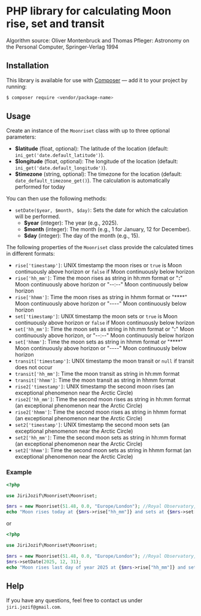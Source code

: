 # PHP library for calculating Moon rise, set and transit

Algorithm source: Oliver Montenbruck and Thomas Pfleger: Astronomy on the Personal Computer, Springer-Verlag 1994

## Installation

This library is available for use with [Composer](https://packagist.org/packages/) — add it to your project by running:

```bash
$ composer require <vendor/package-name> 
```

## Usage

Create an instance of the `Moonriset` class with up to three optional parameters:
- **$latitude** (float, optional): The latitude of the location (default: `ini_get('date.default_latitude')`).
- **$longitude** (float, optional): The longitude of the location (default: `ini_get('date.default_longitude')`).
- **$timezone** (string, optional): The timezone for the location (default: `date_default_timezone_get()`).
The calculation is automatically performed for today

You can then use the following methods:
-   `setDate($year, $month, $day)`: Sets the date for which the calculation will be performed. 
    - **$year** (integer): The year (e.g., 2025).
    - **$month** (integer): The month (e.g., 1 for January, 12 for December).
    - **$day** (integer): The day of the month (e.g., 15).

The following properties of the `Moonriset` class provide the calculated times in different formats:
-   `rise['timestamp']`: UNIX timestamp the moon rises or `true` is Moon continuously above horizon or `false` if Moon continuously below horizon
-   `rise['hh_mm']`: Time the moon rises as string in hh:mm format or "**:**" Moon continuously above horizon or "--:--" Moon  continuously below horizon
-   `rise['hhmm']`: Time the moon rises as string in hhmm format or "****" Moon continuously above horizon or "----" Moon  continuously below horizon
-   `set['timestamp']`: UNIX timestamp the moon sets or `true` is Moon continuously above horizon or `false` if Moon continuously below horizon
-   `set['hh_mm']`: Time the moon sets as string in hh:mm format or "**:**" Moon continuously above horizon, or "--:--" Moon  continuously below horizon
-   `set['hhmm']`: Time the moon sets as string in hhmm format or "****" Moon continuously above horizon or "----" Moon  continuously below horizon
-   `transit['timestamp']`: UNIX timestamp the moon transit or `null` if transit does not occur
-   `transit['hh_mm']`: Time the moon transit as string in hh:mm format
-   `transit['hhmm']`: Time the moon transit as string in hhmm format
-   `rise2['timestamp']`: UNIX timestamp the second moon rises (an exceptional phenomenon near the Arctic Circle)
-   `rise2['hh_mm']`: Time the second moon rises as string in hh:mm format (an exceptional phenomenon near the Arctic Circle)
-   `rise2['hhmm']`: Time the second moon rises as string in hhmm format (an exceptional phenomenon near the Arctic Circle)
-   `set2['timestamp']`: UNIX timestamp the second moon sets (an exceptional phenomenon near the Arctic Circle) 
-   `set2['hh_mm']`: Time the second moon sets as string in hh:mm format (an exceptional phenomenon near the Arctic Circle)
-   `set2['hhmm']`: Time the second moon sets as string in hhmm format (an exceptional phenomenon near the Arctic Circle)

### Example

```php
<?php

use JiriJozif\Moonriset\Moonriset;

$mrs = new Moonriset(51.48, 0.0, "Europe/London"); //Royal Observatory, Greenwich
echo "Moon rises today at {$mrs->rise["hh_mm"]} and sets at {$mrs->set["hh_mm"]}";
```
or
```php
<?php

use JiriJozif\Moonriset\Moonriset;

$mrs = new Moonriset(51.48, 0.0, "Europe/London"); //Royal Observatory, Greenwich
$mrs->setDate(2025, 12, 31);
echo "Moon rises last day of year 2025 at {$mrs->rise["hh_mm"]} and sets at {$mrs->set["hh_mm"]}";
```

## Help

If you have any questions, feel free to contact us under `jiri.jozif@gmail.com`.
